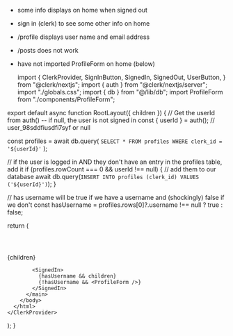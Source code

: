 - some info displays on home when signed out
- sign in (clerk) to see some other info on home
- /profile displays user name and email address
- /posts does not work
- have not imported ProfileForm on home (below)

  import {
  ClerkProvider,
  SignInButton,
  SignedIn,
  SignedOut,
  UserButton,
} from "@clerk/nextjs";
import { auth } from "@clerk/nextjs/server";
import "./globals.css";
import { db } from "@/lib/db";
import ProfileForm from "./components/ProfileForm";

export default async function RootLayout({ children }) {
  // Get the userId from auth() -- if null, the user is not signed in
  const { userId } = auth(); // user_98sddfiusdfi7syf  or null

  const profiles = await db.query(
    `SELECT * FROM profiles WHERE clerk_id = '${userId}'`
  );

  // if the user is logged in AND they don't have an entry in the profiles table, add it
  if (profiles.rowCount === 0 && userId !== null) {
    // add them to our database
    await db.query(`INSERT INTO profiles (clerk_id) VALUES ('${userId}')`);
  }

  // has username will be true if we have a username and (shockingly) false if we don't
  const hasUsername = profiles.rows[0]?.username !== null ? true : false;

  return (
    <ClerkProvider>
      <html lang="en">
        <body>
          <header>
            <SignedOut>
              <SignInButton />
            </SignedOut>
            <SignedIn>
              <UserButton />
            </SignedIn>
          </header>
          <main>
            <SignedOut>{children}</SignedOut>

            <SignedIn>
              {hasUsername && children}
              {!hasUsername && <ProfileForm />}
            </SignedIn>
          </main>
        </body>
      </html>
    </ClerkProvider>
  );
}
